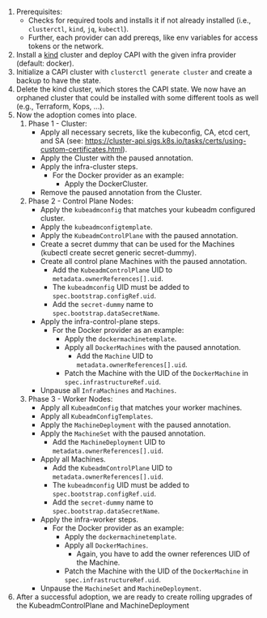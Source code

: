 1. Prerequisites:
   * Checks for required tools and installs it if not already installed (i.e., `clusterctl`, `kind`, `jq`, `kubectl`).
   * Further, each provider can add prereqs, like env variables for access tokens or the network.
2. Install a [kind](https://github.com/kubernetes-sigs/kind) cluster and deploy CAPI with the given infra provider (default: docker).
3. Initialize a CAPI cluster with `clusterctl generate cluster` and create a backup to have the state.
4. Delete the kind cluster, which stores the CAPI state. We now have an orphaned cluster that could be installed with some different tools as well (e.g., Terraform, Kops, ...).
5. Now the adoption comes into place.
   1. Phase 1 - Cluster:
      * Apply all necessary secrets, like the kubeconfig, CA, etcd cert, and SA (see: https://cluster-api.sigs.k8s.io/tasks/certs/using-custom-certificates.html).
      * Apply the Cluster with the paused annotation.
      * Apply the infra-cluster steps.
        * For the Docker provider as an example:
          * Apply the DockerCluster.
      * Remove the paused annotation from the Cluster.
   2. Phase 2 - Control Plane Nodes:
      * Apply the `kubeadmconfig` that matches your kubeadm configured cluster.
      * Apply the `kubeadmconfigtemplate`.
      * Apply the `KubeadmControlPlane` with the paused annotation.
      * Create a secret dummy that can be used for the Machines (kubectl create secret generic secret-dummy).
      * Create all control plane Machines with the paused annotation.
        * Add the `KubeadmControlPlane` UID to `metadata.ownerReferences[].uid`.
        * The `kubeadmconfig` UID must be added to `spec.bootstrap.configRef.uid`.
        * Add the `secret-dummy` name to `spec.bootstrap.dataSecretName`.
      * Apply the infra-control-plane steps.
        * For the Docker provider as an example:
          * Apply the `dockermachinetemplate`.
          * Apply all `DockerMachines` with the paused annotation.
            * Add the `Machine` UID to `metadata.ownerReferences[].uid`.
          * Patch the Machine with the UID of the `DockerMachine` in `spec.infrastructureRef.uid`.
      * Unpause all `InfraMachines` and `Machines`.
   3. Phase 3 - Worker Nodes:
      * Apply all `KubeadmConfig` that matches your worker machines.
      * Apply all `KubeadmConfigTemplates`.
      * Apply the `MachineDeployment` with the paused annotation.
      * Apply the `MachineSet` with the paused annotation.
        * Add the `MachineDeployment` UID to `metadata.ownerReferences[].uid`.
      * Apply all Machines.
        * Add the `KubeadmControlPlane` UID to `metadata.ownerReferences[].uid`.
        * The `kubeadmconfig` UID must be added to `spec.bootstrap.configRef.uid`.
        * Add the `secret-dummy` name to `spec.bootstrap.dataSecretName`.
      * Apply the infra-worker steps.
        * For the Docker provider as an example:
          * Apply the `dockermachinetemplate`.
          * Apply all `DockerMachines`.
            * Again, you have to add the owner references UID of the Machine.
          * Patch the Machine with the UID of the `DockerMachine` in `spec.infrastructureRef.uid`.
      * Unpause the `MachineSet` and `MachineDeployment`.
6. After a successful adoption, we are ready to create rolling upgrades of the KubeadmControlPlane and MachineDeployment